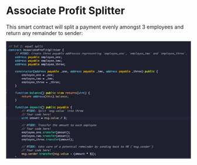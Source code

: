 # Associate Profit Splitter

This smart contract will split a payment evenly amongst 3 employees and return any remainder to sender:

![profitsplitter](./profitsplitter.png)
